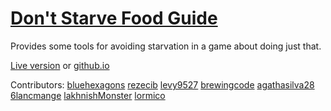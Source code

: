 # [Don't Starve Food Guide](https://bluehexagons.com/foodguide)

Provides some tools for avoiding starvation
in a game about doing just that.

[Live version](https://bluehexagons.com/foodguide) or
[github.io](https://bluehexagons.github.io/foodguide/html/index.htm)

Contributors:
  [bluehexagons](https://github.com/bluehexagons)
  [rezecib](https://github.com/rezecib)
  [levy9527](https://github.com/levy9527)
  [brewingcode](https://github.com/brewingcode)
  [agathasilva28](https://github.com/agathasilva28)
  [6lancmange](https://github.com/6lancmange)
  [lakhnishMonster](https://github.com/lakhnishMonster)
  [lormico](https://github.com/lormico)
